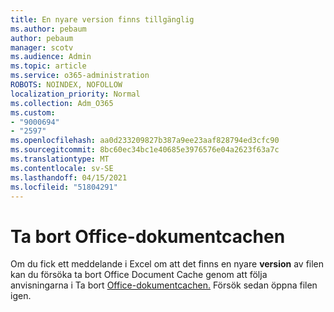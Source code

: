```yaml
---
title: En nyare version finns tillgänglig
ms.author: pebaum
author: pebaum
manager: scotv
ms.audience: Admin
ms.topic: article
ms.service: o365-administration
ROBOTS: NOINDEX, NOFOLLOW
localization_priority: Normal
ms.collection: Adm_O365
ms.custom:
- "9000694"
- "2597"
ms.openlocfilehash: aa0d233209827b387a9ee23aaf828794ed3cfc90
ms.sourcegitcommit: 8bc60ec34bc1e40685e3976576e04a2623f63a7c
ms.translationtype: MT
ms.contentlocale: sv-SE
ms.lasthandoff: 04/15/2021
ms.locfileid: "51804291"
---
```

# <a name="delete-the-office-document-cache"></a>Ta bort Office-dokumentcachen

Om du fick ett meddelande i Excel om att det finns en nyare **version** av filen kan du försöka ta bort Office Document Cache genom att följa anvisningarna i Ta bort [Office-dokumentcachen.](https://support.office.com/article/b1d3765e-d71b-4bb8-99ca-acd22c42995d) Försök sedan öppna filen igen.
